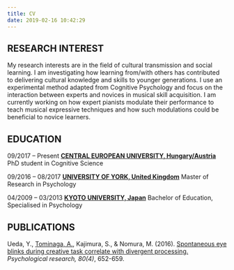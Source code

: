 ```yaml
---
title: CV
date: 2019-02-16 10:42:29
---
```


## RESEARCH INTEREST
My research interests are in the field of cultural transmission and social learning. I am investigating how learning from/with others has contributed to delivering cultural knowledge and skills to younger generations. I use an experimental method adapted from Cognitive Psychology and focus on the interaction between experts and novices in musical skill acquisition. I am currently working on how expert pianists modulate their performance to teach musical expressive techniques and how such modulations could be beneficial to novice learners.

## EDUCATION
09/2017 – Present
[**CENTRAL EUROPEAN UNIVERSITY, Hungary/Austria**](https://www.ceu.edu/)
PhD student in Cognitive Science

09/2016 – 08/2017
[**UNIVERSITY OF YORK, United Kingdom**](https://www.york.ac.uk/)
Master of Research in Psychology

04/2009 – 03/2013
[**KYOTO UNIVERSITY, Japan**](https://www.kyoto-u.ac.jp/en/)
Bachelor of Education, Specialised in Psychology

## PUBLICATIONS
Ueda, Y., <u>Tominaga, A.</u>, Kajimura, S., & Nomura, M. (2016). [Spontaneous eye blinks during creative task correlate with divergent processing.](https://doi.org/10.1007/s00426-015-0665-x) *Psychological research, 80(4)*, 652-659.